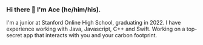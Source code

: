 ### Hi there 👋 I'm Ace (he/him/his).

I'm a junior at Stanford Online High School, graduating in 2022. I have experience working with Java, Javascript, C++ and Swift. Working on a top-secret app that interacts with you and your carbon footprint.

<!--
**ace-beattie/ace-beattie** is a ✨ _special_ ✨ repository because its `README.md` (this file) appears on your GitHub profile.

Here are some ideas to get you started:

- 🔭 I’m currently working on ...
- 🌱 I’m currently learning ...
- 👯 I’m looking to collaborate on ...
- 🤔 I’m looking for help with ...
- 💬 Ask me about ...
- 📫 How to reach me: ...
- 😄 Pronouns: ...
- ⚡ Fun fact: ...
-->

